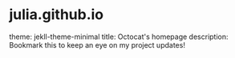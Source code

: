# julia.github.io
theme: jekll-theme-minimal
title: Octocat's homepage
description: Bookmark this to keep an eye on my project updates!
